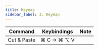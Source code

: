 ```yaml
---
title: Keymap
sidebar_label: 3. Keymap
---
```


| Command     | Keybindings |  Note |
| ----------- |-------------| ----- |
| Cut & Paste | ⌘ C → ⌘ ⌥ V |       |
